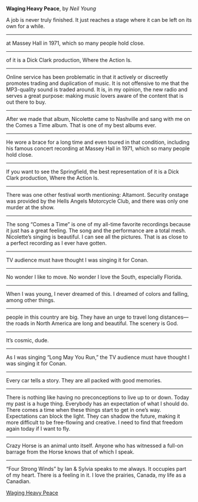 **Waging Heavy Peace**, by *Neil Young*

A job is never truly finished. It just reaches a stage where it can be left on its own for a while.

---

at Massey Hall in 1971, which so many people hold close.

---

of it is a Dick Clark production, Where the Action Is.

---

Online service has been problematic in that it actively or discreetly promotes trading and duplication of music. It is not offensive to me that the MP3-quality sound is traded around. It is, in my opinion, the new radio and serves a great purpose: making music lovers aware of the content that is out there to buy.

---

After we made that album, Nicolette came to Nashville and sang with me on the Comes a Time album. That is one of my best albums ever.

---

He wore a brace for a long time and even toured in that condition, including his famous concert recording at Massey Hall in 1971, which so many people hold close.

---

If you want to see the Springfield, the best representation of it is a Dick Clark production, Where the Action Is.

---

There was one other festival worth mentioning: Altamont. Security onstage was provided by the Hells Angels Motorcycle Club, and there was only one murder at the show.

---

The song “Comes a Time” is one of my all-time favorite recordings because it just has a great feeling. The song and the performance are a total mesh. Nicolette’s singing is beautiful. I can see all the pictures. That is as close to a perfect recording as I ever have gotten.

---

TV audience must have thought I was singing it for Conan.

---

No wonder I like to move. No wonder I love the South, especially Florida.

---

When I was young, I never dreamed of this. I dreamed of colors and falling, among other things.

---

people in this country are big. They have an urge to travel long distances—the roads in North America are long and beautiful. The scenery is God.

---

It’s cosmic, dude.

---

As I was singing “Long May You Run,” the TV audience must have thought I was singing it for Conan.

---

Every car tells a story. They are all packed with good memories.

---

There is nothing like having no preconceptions to live up to or down. Today my past is a huge thing. Everybody has an expectation of what I should do. There comes a time when these things start to get in one’s way. Expectations can block the light. They can shadow the future, making it more difficult to be free-flowing and creative. I need to find that freedom again today if I want to fly.

---

Crazy Horse is an animal unto itself. Anyone who has witnessed a full-on barrage from the Horse knows that of which I speak.

---

“Four Strong Winds” by Ian & Sylvia speaks to me always. It occupies part of my heart. There is a feeling in it. I love the prairies, Canada, my life as a Canadian.


[Waging Heavy Peace](https://readmill.com/books/waging-heavy-peace)